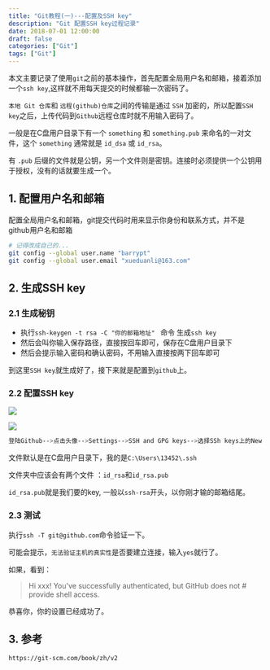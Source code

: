 ```yaml
---
title: "Git教程(一)---配置及SSH key"
description: "Git 配置SSH key过程记录"
date: 2018-07-01 12:00:00
draft: false
categories: ["Git"]
tags: ["Git"]
---
```


本文主要记录了使用`git`之前的基本操作，首先配置全局用户名和邮箱，接着添加一个`ssh key`,这样就不用每天提交的时候都输一次密码了。

<!--more-->

`本地 Git 仓库`和 `远程(github)仓库`之间的传输是通过 `SSH` 加密的，所以配置`SSH key`之后，上传代码到`Github`远程仓库时就不用输入密码了。

一般是在C盘用户目录下有一个 `something` 和 `something.pub` 来命名的一对文件，这个 `something` 通常就是 `id_dsa` 或 `id_rsa`。

有 `.pub` 后缀的文件就是公钥，另一个文件则是密钥。连接时必须提供一个公钥用于授权，没有的话就要生成一个。



## 1. 配置用户名和邮箱

配置全局用户名和邮箱，git提交代码时用来显示你身份和联系方式，并不是github用户名和邮箱

```sh
# 记得改成自己的...
git config --global user.name "barrypt" 
git config --global user.email "xueduanli@163.com"
```

## 2. 生成SSH key

### 2.1 生成秘钥

- 执行`ssh-keygen -t rsa -C "你的邮箱地址" ` 命令 生成`ssh key`
- 然后会叫你输入保存路径，直接按回车即可，保存在C盘用户目录下
- 然后会提示输入密码和确认密码，不用输入直接按两下回车即可

到这里`SSH key`就生成好了，接下来就是配置到`github`上。

### 2.2 配置SSH key

![](https://github.com/barrypt/blog/raw/master/images/git/2018-12-27-git-ssh-key-set1.png)

![](https://github.com/barrypt/blog/raw/master/images/git/2018-12-27-git-ssh-key-set2.png)



```sh
登陆Github-->点击头像-->Settings-->SSH and GPG keys-->选择SSh keys上的New SSH keys-->name 随便写，key就是刚才生成的文件中的所有内容。
```



文件默认是在C盘用户目录下，我的是`C:\Users\13452\.ssh`

文件夹中应该会有两个文件 ：`id_rsa`和`id_rsa.pub` 

`id_rsa.pub`就是我们要的key, 一般以`ssh-rsa`开头，以你刚才输的邮箱结尾。

### 2.3 测试

执行`ssh -T git@github.com`命令验证一下。

可能会提示，`无法验证主机的真实性`是否要建立连接，输入`yes`就行了。

如果，看到：

> Hi xxx! You've successfully authenticated, but GitHub does not # provide shell access.

恭喜你，你的设置已经成功了。

## 3. 参考

`https://git-scm.com/book/zh/v2`